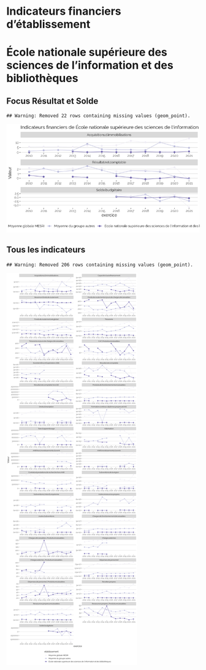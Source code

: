 Indicateurs financiers d’établissement
================

# École nationale supérieure des sciences de l’information et des bibliothèques

## Focus Résultat et Solde

    ## Warning: Removed 22 rows containing missing values (geom_point).

![](école_nationale_supérieure_des_sciences_de_l_information_et_des_bibliothèques_files/figure-gfm/etab.focus-1.png)<!-- -->

## Tous les indicateurs

    ## Warning: Removed 206 rows containing missing values (geom_point).

![](école_nationale_supérieure_des_sciences_de_l_information_et_des_bibliothèques_files/figure-gfm/etab-1.png)<!-- -->
